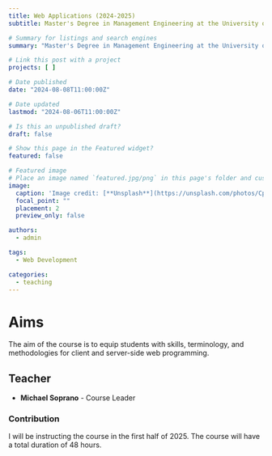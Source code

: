 ```yaml
---
title: Web Applications (2024-2025)
subtitle: Master's Degree in Management Engineering at the University of Udine

# Summary for listings and search engines
summary: "Master's Degree in Management Engineering at the University of Udine. Academic Year: 2024-2025"

# Link this post with a project
projects: [ ]

# Date published
date: "2024-08-08T11:00:00Z"

# Date updated
lastmod: "2024-08-06T11:00:00Z"

# Is this an unpublished draft?
draft: false

# Show this page in the Featured widget?
featured: false

# Featured image
# Place an image named `featured.jpg/png` in this page's folder and customize its options here.
image:
  caption: 'Image credit: [**Unsplash**](https://unsplash.com/photos/CpkOjOcXdUY)'
  focal_point: ""
  placement: 2
  preview_only: false

authors:
  - admin

tags:
  - Web Development

categories:
  - teaching
---
```


# Aims

The aim of the course is to equip students with skills, terminology, and methodologies for client and server-side web programming.

## Teacher

- **Michael Soprano** - Course Leader

### Contribution

I will be instructing the course in the first half of 2025. The course will have a total duration of 48 hours.



